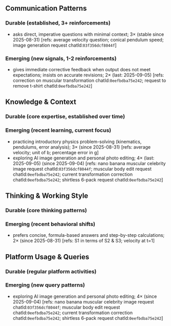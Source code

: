 ## Communication Patterns
### Durable (established, 3+ reinforcements)
- asks direct, imperative questions with minimal context; 3× (stable since 2025-08-31) [refs: average velocity question; conical pendulum speed; image generation request chatId:`03f356dcf8044f`]

### Emerging (new signals, 1-2 reinforcements)
- gives immediate corrective feedback when output does not meet expectations; insists on accurate revisions; 2× (last: 2025-09-05) [refs: correction on muscular transformation chatId:`0eefbdba75e242`; request to remove t-shirt chatId:`0eefbdba75e242`]

## Knowledge & Context
### Durable (core expertise, established over time)

### Emerging (recent learning, current focus)
- practicing introductory physics problem-solving (kinematics, pendulums, error analysis); 3× (since 2025-08-31) [refs: average velocity; unit of b; percentage error in g]
- exploring AI image generation and personal photo editing; 4× (last: 2025-09-05) (since 2025-09-04) [refs: nano banana muscular celebrity image request chatId:`03f356dcf8044f`; muscular body edit request chatId:`0eefbdba75e242`; current transformation correction chatId:`0eefbdba75e242`; shirtless 6-pack request chatId:`0eefbdba75e242`]

## Thinking & Working Style
### Durable (core thinking patterns)

### Emerging (recent behavioral shifts)
- prefers concise, formula-based answers and step-by-step calculations; 2× (since 2025-08-31) [refs: S1 in terms of S2 & S3; velocity at t=1]

## Platform Usage & Queries
### Durable (regular platform activities)

### Emerging (new query patterns)
- exploring AI image generation and personal photo editing; 4× (since 2025-09-04) [refs: nano banana muscular celebrity image request chatId:`03f356dcf8044f`; muscular body edit request chatId:`0eefbdba75e242`; current transformation correction chatId:`0eefbdba75e242`; shirtless 6-pack request chatId:`0eefbdba75e242`]